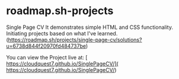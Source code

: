 # roadmap.sh-projects

Single Page CV
It demonstrates simple HTML and CSS functionality.
Initiating projects based on what I've learned.
(https://roadmap.sh/projects/single-page-cv/solutions?u=6738d844f20970fd484737be)
 
You can view the Project live at: [ https://cloudquest7.github.io/SinglePageCV/]( https://cloudquest7.github.io/SinglePageCV/)
       